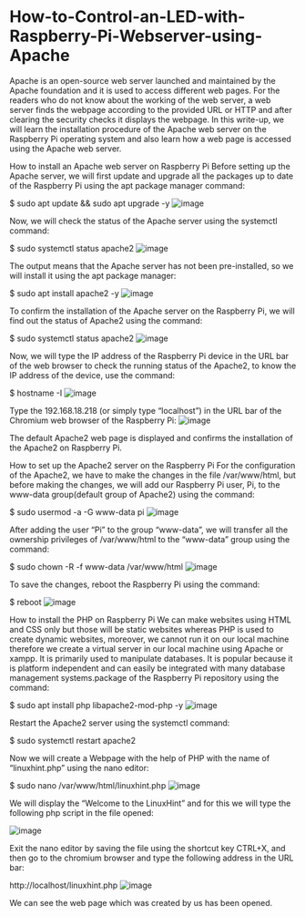 # How-to-Control-an-LED-with-Raspberry-Pi-Webserver-using-Apache

Apache is an open-source web server launched and maintained by the Apache foundation and it is used to access different web pages. For the readers who do not know about the working of the web server, a web server finds the webpage according to the provided URL or HTTP and after clearing the security checks it displays the webpage.
In this write-up, we will learn the installation procedure of the Apache web server on the Raspberry Pi operating system and also learn how a web page is accessed using the Apache web server.

How to install an Apache web server on Raspberry Pi
Before setting up the Apache server, we will first update and upgrade all the packages up to date of the Raspberry Pi using the apt package manager command:

$ sudo apt update && sudo apt upgrade -y
![image](https://github.com/AhMedMubarak20/How-to-Control-an-LED-with-Raspberry-Pi-Webserver-using-Apache/assets/76844219/f1be2535-1468-4860-af13-869caf93ff9e)


Now, we will check the status of the Apache server using the systemctl command:

$ sudo systemctl status apache2
![image](https://github.com/AhMedMubarak20/How-to-Control-an-LED-with-Raspberry-Pi-Webserver-using-Apache/assets/76844219/8fac371d-a158-4399-8c36-0feaab5facf4)

The output means that the Apache server has not been pre-installed, so we will install it using the apt package manager:

$ sudo apt install apache2 -y
![image](https://github.com/AhMedMubarak20/How-to-Control-an-LED-with-Raspberry-Pi-Webserver-using-Apache/assets/76844219/89151e55-6e0f-4380-8f1d-1e8701310ddf)


To confirm the installation of the Apache server on the Raspberry Pi, we will find out the status of Apache2 using the command:

$ sudo systemctl status apache2
![image](https://github.com/AhMedMubarak20/How-to-Control-an-LED-with-Raspberry-Pi-Webserver-using-Apache/assets/76844219/8ea3bf19-a30a-470f-ac8d-4a7cfff97a23)

Now, we will type the IP address of the Raspberry Pi device in the URL bar of the web browser to check the running status of the Apache2, to know the IP address of the device, use the command:

$ hostname -I
![image](https://github.com/AhMedMubarak20/How-to-Control-an-LED-with-Raspberry-Pi-Webserver-using-Apache/assets/76844219/42e6a932-7583-4db2-8d1a-9f63174d0f52)


Type the 192.168.18.218 (or simply type “localhost”) in the URL bar of the Chromium web browser of the Raspberry Pi:
![image](https://github.com/AhMedMubarak20/How-to-Control-an-LED-with-Raspberry-Pi-Webserver-using-Apache/assets/76844219/7f052bc4-8501-4c3c-a0d3-27580385ded1)


The default Apache2 web page is displayed and confirms the installation of the Apache2 on Raspberry Pi.


How to set up the Apache2 server on the Raspberry Pi
For the configuration of the Apache2, we have to make the changes in the file /var/www/html, but before making the changes, we will add our Raspberry Pi user, Pi, to the www-data group(default group of Apache2) using the command:

$ sudo usermod -a -G www-data pi
![image](https://github.com/AhMedMubarak20/How-to-Control-an-LED-with-Raspberry-Pi-Webserver-using-Apache/assets/76844219/f9b22d03-2c45-4c5d-b97e-0ab8fb894ab6)

After adding the user “Pi” to the group “www-data”, we will transfer all the ownership privileges of /var/www/html to the “www-data” group using the command:

$ sudo chown -R -f www-data /var/www/html
![image](https://github.com/AhMedMubarak20/How-to-Control-an-LED-with-Raspberry-Pi-Webserver-using-Apache/assets/76844219/9aa2d9fc-2559-4d0b-952a-e69be3f306bc)

To save the changes, reboot the Raspberry Pi using the command:

$ reboot
![image](https://github.com/AhMedMubarak20/How-to-Control-an-LED-with-Raspberry-Pi-Webserver-using-Apache/assets/76844219/0fba0472-5fb0-4b9b-96fc-a7a234f3ebc9)


How to install the PHP on Raspberry Pi
We can make websites using HTML and CSS only but those will be static websites whereas PHP is used to create dynamic websites, moreover, we cannot run it on our local machine therefore we create a virtual server in our local machine using Apache or xampp. It is primarily used to manipulate databases. It is popular because it is platform independent and can easily be integrated with many database management systems.package of the Raspberry Pi repository using the command:

$ sudo apt install php libapache2-mod-php -y
![image](https://github.com/AhMedMubarak20/How-to-Control-an-LED-with-Raspberry-Pi-Webserver-using-Apache/assets/76844219/22e64f0d-ac09-4c12-ad80-2d07a93a772c)

Restart the Apache2 server using the systemctl command:

$ sudo systemctl restart apache2


Now we will create a Webpage with the help of PHP with the name of “linuxhint.php” using the nano editor:

$ sudo nano /var/www/html/linuxhint.php
![image](https://github.com/AhMedMubarak20/How-to-Control-an-LED-with-Raspberry-Pi-Webserver-using-Apache/assets/76844219/487157b0-0867-4a53-91fd-bebc5dc35633)

We will display the “Welcome to the LinuxHint” and for this we will type the following php script in the file opened:

<?PHP
    echo "Welcome to the LinuxHint”;
?>
![image](https://github.com/AhMedMubarak20/How-to-Control-an-LED-with-Raspberry-Pi-Webserver-using-Apache/assets/76844219/2ed4f3e1-fd0a-499a-893b-1d937812f807)

Exit the nano editor by saving the file using the shortcut key CTRL+X, and then go to the chromium browser and type the following address in the URL bar:


http://localhost/linuxhint.php
![image](https://github.com/AhMedMubarak20/How-to-Control-an-LED-with-Raspberry-Pi-Webserver-using-Apache/assets/76844219/3ce9ef3b-c972-4e2f-85e0-83e4ff3a41ba)

We can see the web page which was created by us has been opened.
